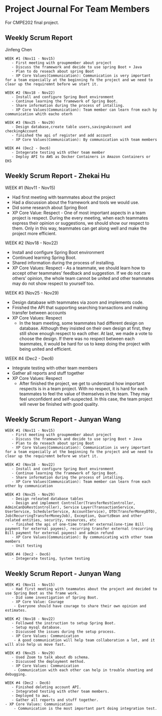# Project Journal For Team Members

For CMPE202 final project.

## Weekly Scrum Report


Jinfeng Chen
```
WEEK #1 (Nov11 - Nov15) 
   - First meeting with groupmember about project
   - Discuss the framework and decide to use spring Boot + Java
   - Plan to do reseach about spring Boot
   - XP Core Values(Communication): Communication is very important for a team especially at the beginning fo the project and we need to clear up the requiremnt before we start it.
```

```
WEEK #2 (Nov18 - Nov22) 
   - Install and configure Spring Boot environment
   - Continue learning the framework of Spring Boot.
   - Share information during the process of intalling.
   - XP Core Values(Communication): Team member can learn from each by communication whith eacho oterh 
```

```
WEEK #3 (Nov25 - Nov29) 
   - Design database,create table users,savingsAccount and checkingAccount
   - finished the api of register and add account
   - XP Core Values(Communication): By communication with team members 
```
```
WEEK #4 (Dec2 - Dec6) 
   - Integerate testing with other team member
   - Deploy API to AWS as Docker Containers in Amazon Containers or EKS 
```

## Weekly Scrum Report - Zhekai Hu


WEEK #1 (Nov11 - Nov15) 
   - Had first meeting with teammates about the project
   - Had a discussion about the framework and tools we would use.
   - Did some research about Spring Boot
   - XP Core Value: Respect
	- One of most important aspects in a team project is respect. During the every meeting, when each teammates express their opinion or suggestions, we should show our respect to them. Only in this way, teammates can get along well and make the project more efficient.



WEEK #2 (Nov18 - Nov22) 
   - Install and configure Spring Boot environment
   - Continued learning Spring Boot.
   - Shared information during the process of installing.
   - XP Core Values: Respect
	- As a teammate, we should learn how to accept other teammates’ feedback and suggestion. If we do not care others’ opinion, the whole team cannot be united and other teammates may do not show respect to yourself too.



WEEK #3 (Nov25 - Nov29) 
   - Design database with teammates via zoom and implements code.
   - Finished the API that supporting searching transactions and making transfer between accounts
- XP Core Values: Respect 
	- In the team meeting, some teammates had different design on database. Although they insisted on their own design at first, they still show enough respect to each other. At last, we made a vote to choose the design. If there was no respect between each teammates, it would be hard for us to keep doing the project with being united and efficient. 



WEEK #4 (Dec2 - Dec6) 
   - Integrate testing with other team members
   - Gather all reports and stuff together
- XP Core Values: Respect
	- After finished the project, we get to understand how important respects is in a team project. With no respect, it is hard for each teammates to feel the value of themselves in the team. They may feel unconfident and self-suspected. In this case, the team project will never be finished with good quality.
	
## Weekly Scrum Report - Junyan Wang

```
WEEK #1 (Nov11 - Nov15) 
   - First meeting with groupmember about project
   - Discuss the framework and decide to use spring Boot + Java
   - Plan to do reseach about spring Boot
   - XP Core Values(Communication): Communication is very important for a team especially at the beginning fo the project and we need to clear up the requiremnt before we start it.
```

```
WEEK #2 (Nov18 - Nov22) 
   - Install and configure Spring Boot environment
   - Continue learning the framework of Spring Boot.
   - Share information during the process of intalling.
   - XP Core Values(Communication): Team member can learn from each other by communication 
```

```
WEEK #3 (Nov25 - Nov29) 
   - Design releated database tables
   - Design and implement Controller(TransferRestController, AdminCanDoRestController), Service Layer(TransactionService, UserService, SchedulerService, AccountService), DTO(TransferMoneyDTO), Job(RecurringTransferMoneyJob), Exception, QuartzBean and other related entities, security, resources, etc
   - finished the api of one-time tranfer external(one-time Bill payment for external payees), recurring transfer external (recurring Bill payment for external payees) and admin refund
   - XP Core Values(Communication): By communicating with other team members 
   - Unit testing
```
```
WEEK #4 (Dec2 - Dec6) 
   - Integerate testing, System testing
```

## Weekly Scrum Report - Junyan Wang
```
WEEK #1 (Nov11 - Nov15) 
   - Had first meeting with teammates about the project and decided to use Spring Boot as the frame work.
   - Did some investigation of Spring Boot.
   - XP Core Value: Courage
	- Everyone should have courage to share their own opinion and estimates.
```
```
WEEK #2 (Nov18 - Nov22) 
   - Followed the instruction to setup Spring Boot.
   - Setup mysql database. 
   - Discussed the issues during the setup process.
   - XP Core Values: Communication
	- A good communication will help team collaboration a lot, and it will also help us move fast.
```
```
WEEK #3 (Nov25 - Nov29) 
   - Used Zoom to talk about db schema.
   - Discussed the deployment method.
   - XP Core Values: Communication
	- Communication with each other can help in trouble shooting and debugging.
```
```
WEEK #4 (Dec2 - Dec6) 
   - Finished deleting account API.
   - Integrated testing with other team members.
   - Deployed to aws.
   - Gather all reports and stuff together.
- XP Core Values: Communication
	- Communication is the most important part doing integration test.
```
